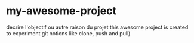 # my-awesome-project
decrire l'objectif ou autre raison du projet
this awesome project is created to experiment git notions like clone, push and pull)
